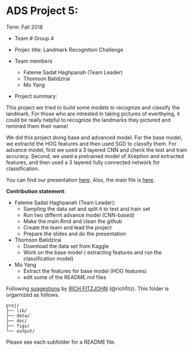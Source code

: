 # ADS Project 5: 

Term: Fall 2018

+ Team # Group 4
+ Projec title: Landmark Recognition Challenge

+ Team members
	+ Fateme Sadat Haghpanah (Team Leader)
	+ Thomson Batidzirai
	+ Mo Yang
	
+ Project summary: 

This project we tried to build some models to recognize and classify the landmark. For those who are intrested in taking pictures of everthying, it could be really helpful to recognize the landmarks they pictured and remined them their name!

We did this project doing base and advanced model. For the base model, we extractd the HOG features and then used SGD to classify them. 
For advance model, first we used a 3 layered CNN and check the test and train accuracy. Second, we used a pretrained model of Xception and extracted features, and then used a 3 layered fully connected network for classification.

You can find our presentation [here](doc/project5_group04.pdf). Also, the main file is [here](doc/Main.pdf).
	
**Contribution statement**:
+ Fateme Sadat Haghpanah (Team Leader):
	- Sampling the data set and split it to test and train set
	- Run two differnt advance model (CNN-based) 
	- Make the main.Rmd and clean the github
	- Create the team and lead the project
	- Prepare the slides and do the presentation
+ Thomson Batidzirai
	- Download the data set from Kaggle 
	- Work on the base model ( extracting features and run the classification model)
+ Mo Yang
	- Extract the features for base model (HOG features)
	- edit some of the README.md files

Following [suggestions](http://nicercode.github.io/blog/2013-04-05-projects/) by [RICH FITZJOHN](http://nicercode.github.io/about/#Team) (@richfitz). This folder is orgarnized as follows.

```
proj/
├── lib/
├── data/
├── doc/
├── figs/
└── output/
```

Please see each subfolder for a README file.
